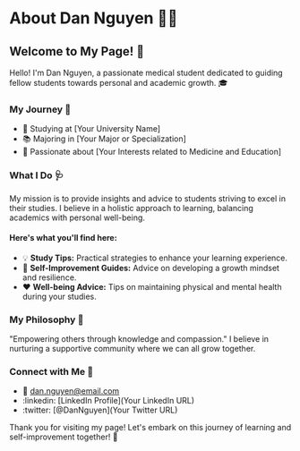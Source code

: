 # About Dan Nguyen :man_health_worker:

## Welcome to My Page! :wave:

Hello! I'm Dan Nguyen, a passionate medical student dedicated to guiding fellow students towards personal and academic growth. :mortar_board:

### My Journey :footprints:

- :hospital: Studying at [Your University Name]
- :books: Majoring in [Your Major or Specialization]
- :seedling: Passionate about [Your Interests related to Medicine and Education]

### What I Do :stethoscope:

My mission is to provide insights and advice to students striving to excel in their studies. I believe in a holistic approach to learning, balancing academics with personal well-being.

#### Here's what you'll find here:

- :bulb: **Study Tips:** Practical strategies to enhance your learning experience.
- :muscle: **Self-Improvement Guides:** Advice on developing a growth mindset and resilience.
- :heart: **Well-being Advice:** Tips on maintaining physical and mental health during your studies.

### My Philosophy :compass:

"Empowering others through knowledge and compassion." I believe in nurturing a supportive community where we can all grow together.

### Connect with Me :handshake:

- :email: [dan.nguyen@email.com](mailto:dan.nguyen@email.com)
- :linkedin: [LinkedIn Profile](Your LinkedIn URL)
- :twitter: [@DanNguyen](Your Twitter URL)

Thank you for visiting my page! Let's embark on this journey of learning and self-improvement together! :rocket:
